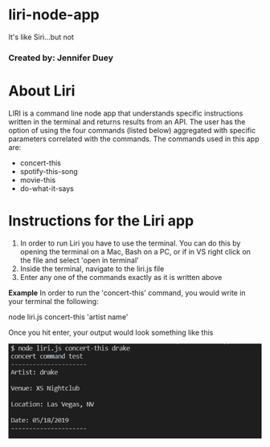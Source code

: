 # liri-node-app
It's like Siri...but not
### Created by: Jennifer Duey

# About Liri
LIRI is a command line node app that understands specific instructions written in the terminal and returns results from an API. The user has the option of using the four commands (listed below) aggregated with specific parameters correlated with the commands. The commands used in this app are:
-	concert-this
-	spotify-this-song
-	movie-this
-	do-what-it-says

# Instructions for the Liri app

1. In order to run Liri you have to use the terminal. You can do this by opening the terminal on a Mac, Bash on a PC, or if in VS right click on the file and select 'open in terminal' 
2. Inside the terminal, navigate to the liri.js file 
3. Enter any one of the commands exactly as it is written above

**Example**
In order to run the 'concert-this' command, you would write in your terminal the following:

node liri.js concert-this 'artist name' 

Once you hit enter, your output would look something like this

![conert this](https://github.com/jldueyusa/liri-node-app/blob/master/images/concert_this.png)


